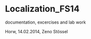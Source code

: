 Localization_FS14
=================

documentation, excercises and lab work

Horw, 14.02.2014, Zeno Stössel
